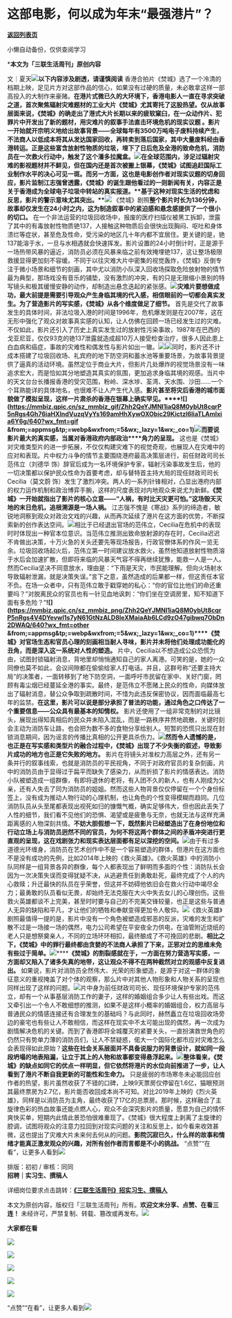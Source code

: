 # 这部电影，何以成为年末“最强港片”？

[**返回列表页**](/gzh/三联生活周刊)

小懒自动备份，仅供查阅学习

***本文为「三联生活周刊」原创内容**

文｜夏天![](https://mmbiz.qpic.cn/mmbiz_gif/c2Sib3Mp7pOMqvBBeG4xs0c7h8WicXVDv2WkgY00vlHsVlj8kWcT6ovT0rZRHpUH95on1H73zrSghL02Ta3L3PSQ/640?wx_fmt=gif&wxfrom;=13&wx;_lazy=1&tp;=wxpic)**以下内容涉及剧透，请谨慎阅读**
香港合拍片《焚城》选了一个冷清的档期上映，足见片方对这部作品的信心，如果没有过硬的质量，未必敢拿这样一部高投入的大制作来豪赌。**在港片式微已久的大环境下，香港电影人一直在寻求突破之道，首次聚焦辐射灾难题材的工业大片《焚城》尤其寄托了这股热望。****仅从故事层面来说，《焚城》的确走出了港式大片长期以来的疲软窠臼，在一众动作片、犯罪片中开发出了新的题材，用灾难片的叙事手法直击环境危机的现实议题**
。影片一开始就开宗明义地给出故事背景——全球每年有3500万吨电子废料持续产生，不法商人以低成本将其从发达国家回收，再转卖到落后国家，其中大量废料经由香港转运。正是这些富含放射性物质的垃圾，埋下了日后危及全港的致命危机，消防员在一次救火行动中，触发了这个潘多拉魔盒。![](https://mmbiz.qpic.cn/sz_mmbiz_gif/Zhh2QeYJMNI1iaQ8M0ybUt8cqrP5nRgs4ibRG1ojYIe8xTNMNDiaicukuib1zCib7mVgGDpZCvMRicMwe38UFbsorUtUA/640?wx_fmt=gif&from;=appmsg&wxfrom;=13)在全球范围内，涉足过辐射灾难的影视题材并不鲜见，但在国内还是首次被搬上银幕，《焚城》试图追赶国际工业制作水平的决心可见一斑。而另一方面，这也是电影创作者对现实议题的切身回应，影片监制江志强曾透露，《焚城》的诞生跟他看过的一则新闻有关，内容正是关于香港成为全球电子垃圾中转站的真实报道。**基于这种对现实生活的忧虑和反思，影片的警示意味尤其突出。****![](https://mmbiz.qpic.cn/sz_mmbiz_jpg/XnMeqb0xcz4CR9tiaz5P8XD3XNI9D2EvCUkhFicngPbdox8f3nJKOSEWxvTM5PjzRaO0fPcibzYMMylmUfRUF8V8A/640?wx_fmt=jpeg)**
《焚城》剧照**整个影片时长为136分钟，故事却仅发生在24小时之内，这为制造叙事中的紧迫感和悬念感提供了一个很小的切口。**
在一个非法运营的垃圾回收场中，报废的医疗扫描仪被黑工拆卸，泄露了其中的有毒放射性物质铯137，人接触这种物质后会很快出现胸闷、呕吐和身体溃烂等症状，甚至危及性命，受污染的地区几十年内都不宜居住。更关键的是，铯137能溶于水，一旦与水相遇就会快速挥发。影片设置的24小时倒计时，正是源于一场热带风暴的逼近，消防员必须在风暴来临之前有效掩埋铯137，这让整场极限救援显得更加刻不容缓。不同于以往灾难大片中密集的视觉轰炸，《焚城》反倒专注于微小场景和细节的刻画，其中尤以消防小队深入回收场探取危险放射物的情节最为典型，那场戏没有音乐的铺垫，没有激烈的冲突，有的只是无限缩小景别的特写镜头和极其缓慢安静的动作，却制造出悬念迭起的紧张感。![](https://mmbiz.qpic.cn/sz_mmbiz_gif/sRjgmIibcAxWIQic3ibcLXibNolbtUAnMibHf4Tm6DSH6ZFWfoia6uicseE83NmYSXWV9AKCWDTIl43uFvQiad5558APrQ/640?wx_fmt=gif&from;=appmsg&tp;=webp&wxfrom;=5&wx;_lazy=1&wx;_co=1)**灾难片要想做成功，最大前提是需要引导观众产生身临其境的代入感，相信眼前的一切都会真实发生。为了营造影片的写实感，《焚城》从各个维度做足了细节。**
首先是交代了故事发生的具体时间，非法垃圾入港的时间是1996年，危机爆发则是在2007年，这在无形中强化了观众对故事真实感的认知，让人仿佛在回顾一场已经发生过的灾难。不仅如此，影片还引入了历史上真实发生过的放射性污染事故，1987年在巴西的戈亚尼亚，仅仅93克的铯137泄露就造成超10万人接受检查治疗，很多人因此患上白血病和癌症，事故的灾难性和偶发性与影片如出一辙。![](https://mmbiz.qpic.cn/mmbiz_gif/SG64904nEXzmPR7cgCmvSdUhU35FrJVESJSngseoelNPFXeYMGseFicAGy9q81VFg6p8icak93l3tvD6kMSvibfnQ/640?wx_fmt=gif&from;=appmsg&tp;=wxpic&wxfrom;=5&wx;_lazy=1)![](https://mmbiz.qpic.cn/mmbiz_gif/SG64904nEXzmPR7cgCmvSdUhU35FrJVEfK6f9tBPZhnG1Y1vXe2hBoXmgRDsY34DF9UJoWCnK7GFxibToZMuCwg/640?wx_fmt=gif&from;=appmsg&tp;=wxpic&wxfrom;=5&wx;_lazy=1)同时，影片还不计成本搭建了垃圾回收场、礼宾府的地下防空洞和蓄水池等重要场景，为故事背景提供了逼真的活动环境。虽然定位于商业大片，但影片几处爆炸的视觉场景没有一味追求宏大，而是恰如其分地塑造其真实的氛围，更加追求身临其境的观感。当片中的天文台台长播报香港的受灾范围，粉岭、深水埗、荃湾、天水围、沙田……一个个耳熟能详的具体地名，也很难不让人产生代入感。**影片甚至将灾后香港的城市面貌做了模拟呈现，这样一片肃杀的香港在银幕上确实罕见。****![](https://mmbiz.qpic.cn/sz_mmbiz_gif/Zhh2QeYJMNI1iaQ8M0ybUt8cqrP5nRgs4Gh76iaHXlndVuzqVyYs169amHhXywOXObic29Kictzl6liaTLAmIxia6Y6g/640?wx_fmt=gif
&from;=appmsg&tp;=webp&wxfrom;=5&wx;_lazy=1&wx;_co=1)**![](https://mmbiz.qpic.cn/mmbiz_gif/SG64904nEXzmPR7cgCmvSdUhU35FrJVE0gCwnr2O9Qg03uiakO1m5dQYbuq4PGvvl9y8nvcX0dXhDuictUOhXXKA/640?wx_fmt=gif&from;=appmsg&tp;=wxpic&wxfrom;=5&wx;_lazy=1)**而要说影片最大的真实感，当属对香港政府内部政治****角力的呈现。**
这也是《焚城》对灾难类型片的进一步拓展，不仅仅构建灾难下的视觉奇观，也展现人在灾难中的应对和表现。片中权力斗争的情节主要围绕港府最高决策层进行，前任财政司司长范伟立（刘德华
饰）辞官后成为一名环境保护专家，辐射污染事故发生后，他的一切决策都以保护民众性命为首要考虑，却与替特首主持大局的现任财政司司长Cecilia（莫文蔚
饰）发生了激烈冲突。两人的一系列针锋相对，凸显出港府内部的权力运作机制和政治博弈手腕，这样的尺度表现对内地观众来说尤为新鲜。**《焚城》一开始就指出了影片的核心立意——“人祸，有时比天灾更可怕。”这场毁天灭地的末日危机，追根溯源是一场人祸。**
江志强不愧是《寒战》系列的缔造者，敏锐地洞察到观众对政治文戏的兴趣，从而再次延续了港片在这方面的优势，不断探索新的创作表达空间。![](https://mmbiz.qpic.cn/mmbiz_png/c2Sib3Mp7pOOIspS2NuWo5icdibTX81nY2kib0ejPSS5ibfCPoAGormbNk7AwUHumZMGGIwQgHN6FtjUsRjFJAcSzYA/640?wx_fmt=png&from;=appmsg)相比于已经退出官场的范伟立，Cecilia在危机中的表现时时体现出一种官本位意识。当范伟立推测出致命放射源的存在时，Cecilia迟迟不肯做出决策，十万火急的关头还要先等现场报告，行政官僚体系的作风一览无余。垃圾回收场起火后，范伟立第一时间建议放水救火，虽然他知道放射性物质溶于水后会加速扩散，但即将来临的风暴天气容不得再继续犹豫，能救一人是一人。然而Cecilia坚决不同意放水，理由是：“下雨是天灾，市民能理解。但向火场射水导致辐射泄漏，就是决策失误。”言下之意，虽然造成的后果都一样，但这责任本官不负。在场一众者中，只有范伟立敢于戳穿她的私心：“你的官位比他们的命还重要吗？”对脱离民众的官员也有一针见血地讽刺：“你们坐在空调房里，知不知道下面有多危险？”**![](https://mmbiz.qpic.cn/sz_mmbiz_png/Zhh2QeYJMNI1iaQ8M0ybUt8cqrP5nRgs4V4DYevwl1s7yN61GtNzALD8leXMaiaAb6LCd9zO47gibwq7ObDn2DWAQ/640?wx_fmt=other
&from;=appmsg&tp;=webp&wxfrom;=5&wx;_lazy=1&wx;_co=1)****《焚城》对官场生态和官员心理的刻画相当耐人寻味，影片并未将他们处理成功能化的丑角，而是深入这一系统对人性的塑造。**
片中，Cecilia以不想造成公众恐慌为由，试图封锁辐射消息，背地里却悄悄通知自己的家人离港。可笑的是，她的一众同僚也莫不如此，会议间隙都在偷偷给家人打电话。并且，这群号称“还要主持大局”的决策者，一面转移到了地下防空洞，一面呼吁市民留在家中、关好门窗，罔顾有毒尘烟已经蔓延全港的事实。最终，是范伟立不愿赌上民众的性命，向媒体放出了辐射消息，替公众争取到疏散时间，不惜为此违反保密协议，因而面临最高七年的监禁。**在这里，影片可以说是部分承担了普法的功能，通过角色之口传达了一个重要信息——公众具有最基本的知情权。**
影片还使用了一组非常克制的对比镜头，展现出得知真相后的民众并未陷入混乱，而是一路秩序井然地疏散，关键时刻会主动为消防车让路，也会把为数不多的食物分享给别人。短暂的恐慌只出现在封锁消息期间，因为谣言的传播比真相的公开更具杀伤力。![](https://mmbiz.qpic.cn/sz_mmbiz_png/I2qQn4COarL6NOllkTwcrP6VA09PqSBZOqQjyMMGfGXanIicUZwqBgtKCEXEazPlFpdJu2KkjxPbibGGIoribYZ7A/640?wx_fmt=other&from;=appmsg&tp;=webp&wxfrom;=5&wx;_lazy=1&wx;_co=1)**然而令人遗憾的是，也正是在写实感和类型片的融合过程中，《焚城》出现了不少失衡的叙述，导致影片成功的地方也正是它失败的地方。**
影片在将镜头对准权力高层之外，还有另一条并行的叙事线索，也就是消防员的平民视角，不同于对政府官员的复杂刻画，片中的消防员由于显得过于扁平而缺失了感染力，从而折损了影片的情感表达。消防小队被塑造成一组群像，有即将退休的老将，有入团不久的新人，也有人刚成为父亲，还有人失去了同为消防员的姐姐。然而这些人物背景仅仅停留在一个个身份标签上，没有成为推动人物行动的心理机制，也让角色的个性变得模糊而趋同。几位消防队员从头至尾都表现出视死如归的慷慨气概，确实足够伟大，但也因此丢失了人性的细节，我们看不见他们的恐惧、渴望或是疲惫与无奈，也就无法与这样充满距离感的人物深刻共情。**不妨大胆假想一下，既然影片已经塑造出了在身份地位和行动立场上与消防员迥然不同的官员，为何不将这两个群体之间的矛盾冲突进行更直观的呈现，这在戏剧张力和现实表达层面都有足以深挖的空间。**![](https://mmbiz.qpic.cn/mmbiz_gif/SG64904nEXzmPR7cgCmvSdUhU35FrJVEZ9ETicicV6wI8VfYzMvGgtJgsgtkk3zjVWu0XISdJibMdBxviaDkoQBt6g/640?wx_fmt=gif&from;=appmsg&tp;=wxpic&wxfrom;=5&wx;_lazy=1)由于有过多道德光环缠身，消防员在艺术创作中不是一个容易塑造的群体，但港片在这方面也不是没有成功的先例，比如2014年上映的《救火英雄》。《救火英雄》中的消防小队同样是一组背景各异的群像，每个人都表现出了鲜明而多面的个性：消防队长会因为一次决策失误而变得犹疑不决，从逃避责任到勇敢赴死，最终完成了个人的内心救赎；升迁最快的队员在乎荣誉，但这并不妨碍他依旧会在救火行动中竭尽全力；最勇敢的队员看似无畏，却始终无法克服在大火中失去女儿的心理创伤。这些救火英雄都谈不上完美，甚至时时要与自己的不完美交锋较量，也正是这些与普通人无异的缺陷和平凡，才让他们的牺牲和奉献变得更加令人敬仰。![](https://mmbiz.qpic.cn/mmbiz_png/c2Sib3Mp7pOOIspS2NuWo5icdibTX81nY2kTOWUicaDHYebp0GRfdaZefVfBAdkCbmN4ROYVGwaadAeMsOubW9Exsg/640?wx_fmt=png&from;=appmsg)《救火英雄》剧照最值得一提的是，影片中没有一个角色被塑造成邪恶的反派，灾难的发生和扩散不过是一场接一场的偶然，电力公司希望在平安夜全力供电，在油管附近烧纸的老人只是想祭奠亲人，不同的立场环环相扣，最终酿成了不可挽回的悲剧。**相比之下，《焚城》中的罪行最终都由贪婪的不法商人承担了下来，正邪对立的思维未免有些过于简单。**![](https://mmbiz.qpic.cn/mmbiz_png/c2Sib3Mp7pOOIspS2NuWo5icdibTX81nY2koaPt98qAD8GA4ciazpiaiaFIL2h53Rzh9p4vUDxwdyjsKhozgcwPRK6yg/640?wx_fmt=png&from;=appmsg)******《焚城》的割裂感就在于，一方面在努力营造写实感，一方面却又陷入了诸多失真的地带，这让观众不得不在两种截然对立的观感中反复进出。**
如果说，影片对消防员全然伟大、光荣的形象塑造，是源于对这一群体的象征意义的重视掩盖了对个体的观察，那么片中对其他人物形象和人物关系的呈现也同样出现了这样的问题。![](https://mmbiz.qpic.cn/mmbiz_png/c2Sib3Mp7pOOIspS2NuWo5icdibTX81nY2kxOFvibsfHx5yEibtVmf6ByrZAedOP9ic5iakR3OebMTP3tvicPickCvAuxIg/640?wx_fmt=png&from;=appmsg)片中身为前任财政司司长、现任环境保护专家的范伟立，却有一个从事基层消防工作的妻子，这样的婚姻组合多少让人有些出戏。而这又牵引出一个令人不敢细想的推测，如果不是这样小概率的婚姻组合，权力高层与普通民众的情感连接还有合理发生的基础吗？与此同时，赫然矗立在垃圾回收场旁边的豪宅也有些让人不敢相信，而这样在现实中不太可能出现的偶然，再一次成为剧情解决危机的关键。而到了香港即将全城覆灭的紧要关头，一直扮演救世角色的仍然只有势单力薄的消防员们，让人不禁疑惑，偌大一个国际化都市应对灾难怎么会表现得如此原始？**这些在社会关系层面并不具备说服力的背景设计，就如同一段段坍塌的地表陷漏，让立于其上的人物和故事都变得悬浮起来。**![](https://mmbiz.qpic.cn/mmbiz_png/c2Sib3Mp7pOOIspS2NuWo5icdibTX81nY2kNEOS9j6bIHcrg0Vb66eicxqeMR0iaLTWIH41ORjYlXQGjjc5Vmc5T9IQ/640?wx_fmt=png&from;=appmsg)**整体看来，《焚城》的缺点如同它的优点一样明显，但它依然将港片的水位向前推进了一步，让人看到了港片不断自我更新的可能性和生命力。**
只是疲弱的市场寒冬未必能回应创作者的热望，影片虽然收获了不错的口碑，上映9天票房仅停留在1.6亿，猫眼预测其最终票房为2.7亿，影片能否收回成本尚不可知。对比2019年上映的《烈火英雄》，同样是以消防员为主角，最终收获了17亿的总票房。那时候，这样融合了主旋律色彩的热血故事还能点燃人心，观众不会深究影片的质量，愿意为自己的情怀爽快买单，短期内此情此景恐怕很难重现了。《焚城》很大程度上剥离了主旋律的腔调，试图将观众的注意力拉回到对现实问题的关注和反思上，如今看来收效甚微，这也提出了灾难大片未来何去何从的问题。**影院沉寂已久，什么样的故事和情绪才能真正激发观众的兴趣，对所有创作者而言都是不小的挑战。**
“点赞”“在看”，让更多人看到![](https://mmbiz.qpic.cn/mmbiz_gif/c2Sib3Mp7pON9hkSZwdTibRHNZSMPyiapUCHJwlyoZVBC3SfmPmF0VKjkm3NiaToQloHFJ6icyicqZnqgXp6pSQJt5gg/640?wx_fmt=gif&from;=appmsg&wxfrom;=5&wx;_lazy=1&tp;=wxpic)  
  
  
  
  
  
排版：初初 / 审核：同同  
**招聘｜实习生、撰稿人**  

详细岗位要求点击跳转：[**《三联生活周刊》招实习生、撰稿人**](http://mp.weixin.qq.com/s?__biz=MTc5MTU3NTYyMQ==&mid=2651136871&idx=3&sn=f1c0777fe9d31881e5dfca68ebc2937f&chksm=5907324d6e70bb5b3546dfe1c7b31b5fe05664bebbf36356ba9a1a352e0678444cad62875ad4&scene=21#wechat_redirect)

本文为原创内容，版权归「三联生活周刊」所有。**欢迎文末分享、点赞、在看三连！**
未经许可，严禁复制、转载、篡改或再发布。![](https://mmbiz.qpic.cn/sz_mmbiz_png/Gg7Qtoh7Aic9ZTmAdCc80b4nD7xicgPt863QWU7oNswDx19XrjfTtSl8QwatY2EEZGuNd1WRRiapDZjcDhTnNYmBg/640?wx_fmt=other&wxfrom;=5&wx;_lazy=1&wx;_co=1&retryload;=1&tp;=webp)

**大家都在看**

  

[![](https://mmbiz.qpic.cn/mmbiz_png/c2Sib3Mp7pOPLUg9qgDxXAlcuUMzF1gmTLiaoibwVaYeZyGYAp22CcSNukfbpzOtLLGFOXxxibYeCnjy5vAzNqG8gA/640?wx_fmt=png&from;=appmsg&wxfrom;=5&wx;_lazy=1&wx;_co=1&tp;=wxpic)](http://mp.weixin.qq.com/s?__biz=MTc5MTU3NTYyMQ==&mid=2651460178&idx=1&sn=342916e8441b0033db6b2f6d857fec5a&chksm=590803786e7f8a6e339054f371b91e4ea81313f402b9654e762efe9c2afe0248d314385ff04b&scene=21#wechat_redirect)

[![](https://mmbiz.qpic.cn/mmbiz_png/c2Sib3Mp7pONBTzzDSyoCEHficSpmWg9R9SSMHWorocaH2FRaVN5ia7qvoQNPeL6GnSndzb7PZknFyrRuiaiaPGicaTw/640?wx_fmt=png&from;=appmsg&wxfrom;=5&wx;_lazy=1&wx;_co=1&tp;=wxpic)](http://mp.weixin.qq.com/s?__biz=MTc5MTU3NTYyMQ==&mid=2651464868&idx=1&sn=c88d49989b5b734724005fac037dd5aa&chksm=5908358e6e7fbc9817eeb38385a8015a8cb643259aa3750ae730fd263562883dc6f7e13d23fe&scene=21#wechat_redirect)

[![](https://mmbiz.qpic.cn/mmbiz_jpg/c2Sib3Mp7pOO3xPxIedttEV70o9vfc75x8KhcjZblL7XK1Mg65poHbib0r5rUZXrksFL6IsFibykG6sKlmfIb72jg/640?wx_fmt=jpeg&from;=appmsg&wxfrom;=5&wx;_lazy=1&wx;_co=1&tp;=wxpic)](http://mp.weixin.qq.com/s?__biz=MTc5MTU3NTYyMQ==&mid=2651466051&idx=1&sn=5e1c1f01e24ee155c8d51ca046f313fc&chksm=590838696e7fb17f6a12755682ed64beed18fa2f5d1e80dcdedada0f99d7e12093fa55e5eecf&scene=21#wechat_redirect)  

![](https://mmbiz.qpic.cn/sz_mmbiz_png/Gg7Qtoh7Aic9ZTmAdCc80b4nD7xicgPt86k1kgpU51hWCHjV92ryhVW35PLCvLhxLw9XDhXjgeDyZhHSx5EbRcfg/640?wx_fmt=other&wxfrom;=5&wx;_lazy=1&wx;_co=1&retryload;=2&tp;=webp)

  
[![](https://mmbiz.qpic.cn/mmbiz_jpg/c2Sib3Mp7pONuwrdetOsWUZLdDE1J39mLibBBe0vPzCKS1topq8p9JgG9O86KDCNS3SZl7Paa1d80gvHIBg9C0cw/640?wx_fmt=jpeg&from;=appmsg&wxfrom;=5&wx;_lazy=1&wx;_co=1&tp;=wxpic)]()  
  
“点赞”“在看”，让更多人看到![](https://mmbiz.qpic.cn/mmbiz_gif/c2Sib3Mp7pON9hkSZwdTibRHNZSMPyiapUCHJwlyoZVBC3SfmPmF0VKjkm3NiaToQloHFJ6icyicqZnqgXp6pSQJt5gg/640?wx_fmt=gif&from;=appmsg&wxfrom;=5&wx;_lazy=1&tp;=wxpic)

